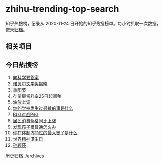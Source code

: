 # zhihu-trending-top-search

知乎热搜榜，记录从 2020-11-24
日开始的知乎热搜榜单。每小时抓取一次数据，按天[归档](./archives)。

## 相关项目

## 今日热搜榜

<!-- BEGIN -->
<!-- 最后更新时间 Sun Oct 13 2024 18:09:21 GMT+0800 (China Standard Time) -->

1. [向科学要答案](https://www.zhihu.com/search?q=向科学要答案)
1. [诺贝尔文学奖揭晓](https://www.zhihu.com/search?q=诺贝尔文学奖揭晓)
1. [重阳节](https://www.zhihu.com/search?q=重阳节)
1. [存量房贷利率25日起调整](https://www.zhihu.com/search?q=存量房贷利率25日起调整)
1. [油价上调](https://www.zhihu.com/search?q=油价上调)
1. [你的学校发生过最扯的事是什么](https://www.zhihu.com/search?q=你的学校发生过最扯的事是什么)
1. [BLG对战PSG](https://www.zhihu.com/search?q=BLG对战PSG)
1. [居民消费价格同比上涨](https://www.zhihu.com/search?q=居民消费价格同比上涨)
1. [发现孩子很普通怎么办](https://www.zhihu.com/search?q=发现孩子很普通怎么办)
1. [你在体制内捅过的最大篓子是什么](https://www.zhihu.com/search?q=你在体制内捅过的最大篓子是什么)
1. [世界精神卫生日](https://www.zhihu.com/search?q=世界精神卫生日)
1. [孙颖莎](https://www.zhihu.com/search?q=孙颖莎)

<!-- END -->

历史归档 [./archives](./archives)
